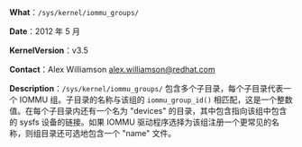 **What**：`/sys/kernel/iommu_groups/`

**Date**：2012 年 5 月

**KernelVersion**：v3.5

**Contact**：Alex Williamson <alex.williamson@redhat.com>

**Description**：`/sys/kernel/iommu_groups/` 包含多个子目录，每个子目录代表一个 IOMMU 组。子目录的名称与该组的 `iommu_group_id()` 相匹配，这是一个整数值。在每个子目录内还有一个名为 "devices" 的目录，其中包含指向该组中包含的 sysfs 设备的链接。如果 IOMMU 驱动程序选择为该组注册一个更常见的名称，则组目录还可选地包含一个 "name" 文件。
